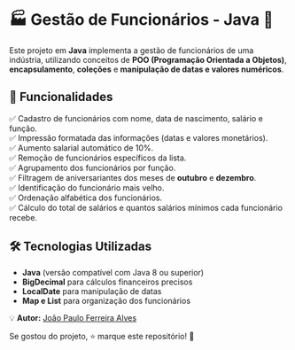 # 🏭 Gestão de Funcionários - Java 🚀

Este projeto em **Java** implementa a gestão de funcionários de uma indústria, utilizando conceitos de **POO (Programação Orientada a Objetos)**, **encapsulamento**, **coleções** e **manipulação de datas e valores numéricos**.

## 📌 Funcionalidades  
✅ Cadastro de funcionários com nome, data de nascimento, salário e função.  
✅ Impressão formatada das informações (datas e valores monetários).  
✅ Aumento salarial automático de 10%.  
✅ Remoção de funcionários específicos da lista.  
✅ Agrupamento dos funcionários por função.  
✅ Filtragem de aniversariantes dos meses de **outubro** e **dezembro**.  
✅ Identificação do funcionário mais velho.  
✅ Ordenação alfabética dos funcionários.  
✅ Cálculo do total de salários e quantos salários mínimos cada funcionário recebe.  

## 🛠️ Tecnologias Utilizadas  
- **Java** (versão compatível com Java 8 ou superior)  
- **BigDecimal** para cálculos financeiros precisos  
- **LocalDate** para manipulação de datas  
- **Map e List** para organização dos funcionários  

💡 **Autor:** [João Paulo Ferreira Alves](https://github.com/jpfalves)  

Se gostou do projeto, ⭐ marque este repositório! 🚀

